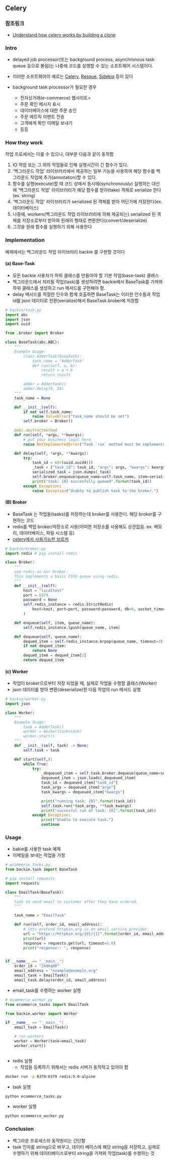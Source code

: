 ## Celery

### 참조링크

- [Understand how celery works by building a clone](https://www.komu.engineer/blogs/celery-clone/understand-how-celery-works)



### Intro

- delayed job processor(또는 background process, asynchronous task queue 등으로 불림)는 나중에 코드를 실행할 수 있는 소프트웨어 시스템이다.

- 이러한 소프트웨어의 예로는 [Celery](https://github.com/celery/celery), [Resque](https://github.com/resque/resque), [Sidekiq](https://sidekiq.org/) 등이 있다

- background task processor가 필요한 경우
  - 전자상거래(e-commerce) 웹사이트>
  - 주문 확인 메시지 표시
  - 데이터베이스에 대한 주문 승인
  - 주문 메트릭 이벤트 전송
  - 고객에게 확인 이메일 보내기
  - 등등
  



### How they work

작업 프로세서는 다를 수 있으나, 대부분 다음과 같이 동작함
1. IO 작업 또는 그 외의 작업들로 인해 실행시간이 긴 함수가 있다.
2. '백그라운드 작업' 라이브러리에서 제공하는 일부 기능을 사용하여 해당 함수를 백그라운드 작업에 추가(annotation)할 수 있다.
3. 함수를 실행(execute)할 때 코드 상에서 동시에(synchronously) 실행하는 대신에 '백그라운드 작업' 라이브러리가 해당 함수를 받아(take) 객체로 serialize 한다(ex. string)
4. '백그라운드 작업' 라이브러리가 serialized 된 객체를 받아 어딘가에 저장한다(ex. 데이터베이스)
5. 나중에, workers(백그라운드 작업 라이브러리에 의해 제공되는) serialized 된 객체를 저장소로부터 받아와 원래의 형태로 변환한다(convert/deserialize)
6. 그것을 원래 함수를 실행하기 위해 사용한다



### Implementation

예제에서는 백그라운드 작업 라이브러리 backie 를 구현할 것이다

#### (a) Base-Task

- 모든 backie 사용자가 하위 클래스를 만들어야 할 기본 작업(base-task) 클래스
- 백그라운드에서 처리될 작업(task)를 생성하려면 backie에서 BaseTask를 가져와 하위 클래스를 생성하고 run 메서드를 구현해야 함. 
- delay 메서드를 적절한 인수와 함께 호출하면 BaseTask는 이러한 인수들과 작업 id를 json 데이터로 전환(serialize)해서 BaseTask.broker에 저장함

```python
# backie/task.py
import abc
import json
import uuid

from .broker import Broker

class BaseTask(abc.ABC):
    """
    Example Usage:
        class AdderTask(BaseTask):
            task_name = "AdderTask"
            def run(self, a, b):
                result = a + b
                return result

        adder = AdderTask()
        adder.delay(9, 34)
    """
    task_name = None

    def __init__(self):
        if not self.task_name:
            raise ValueError("task_name should be set")
        self.broker = Broker()

    @abc.abstractmethod
    def run(self, *args, **kwargs):
        # put your business logic here
        raise NotImplementedError("Task `run` method must be implemented.")

    def delay(self, *args, **kwargs):
        try:
            task_id = str(uuid.uuid4())
            _task = {"task_id": task_id, "args": args, "kwargs": kwargs}
            serialized_task = json.dumps(_task)
            self.broker.enqueue(queue_name=self.task_name, item=serialized_task)
            print("task: {0} succesfully queued".format(task_id))
        except Exception:
            raise Exception("Unable to publish task to the broker.")
```



#### (B) Broker

- BaseTask 는 작업들(tasks)를 저장하는데 broker를 사용한다. 해당 broker를 구현하는 코드
- redis를 백업 broker/저장소로 사용(어떠한 저장소를 사용해도 상관없음. ex. 메모리, 데이터베이스, 파일 시스템 등)
- [celery에서 사용가능한 브로커](http://docs.celeryproject.org/en/latest/getting-started/brokers/)

```python
# backie/broker.py
import redis # pip install redis

class Broker:
    """
    use redis as our broker.
    This implements a basic FIFO queue using redis.
    """
    def __init__(self):
        host = "localhost"
        port = 6379
        password = None
        self.redis_instance = redis.StrictRedis(
            host=host, port=port, password=password, db=0, socket_timeout=8.0
        )

    def enqueue(self, item, queue_name):
        self.redis_instance.lpush(queue_name, item)

    def dequeue(self, queue_name):
        dequed_item = self.redis_instance.brpop(queue_name, timeout=3)
        if not dequed_item:
            return None
        dequed_item = dequed_item[1]
        return dequed_item
```



#### (c) Worker

- 작업이 broker으로부터 저장 되었을 때, 실제로 작업을 수행할 클래스(Worker)
- json 데이터를 받아 변환(deserialize)한 다음 작업의 run 메서드 실행

```python
# backie/worker.py
import json

class Worker:
    """
    Example Usage:
        task = AdderTask()
        worker = Worker(task=task)
        worker.start()
    """
    def __init__(self, task) -> None:
        self.task = task

    def start(self,):
        while True:
            try:
                _dequeued_item = self.task.broker.dequeue(queue_name=self.task.task_name)
                dequeued_item = json.loads(_dequeued_item)
                task_id = dequeued_item["task_id"]
                task_args = dequeued_item["args"]
                task_kwargs = dequeued_item["kwargs"]

                print("running task: {0}".format(task_id))
                self.task.run(*task_args, **task_kwargs)
                print("succesful run of task: {0}".format(task_id))
            except Exception:
                print("Unable to execute task.")
                continue       
```



### Usage

- bakie를 사용한 task 예제
- 이메일을 보내는 작업을 가정

```python
# ecommerce_tasks.py
from backie.task import BaseTask

# pip install requests
import requests

class EmailTask(BaseTask):
    """
    task to send email to customer after they have ordered.
    """

    task_name = "EmailTask"

    def run(self, order_id, email_address):
        # lets pretend httpbin.org is an email service provider
        url = "https://httpbin.org/{0}/{1}".format(order_id, email_address)
        print(url)
        response = requests.get(url, timeout=5.0)
        print("response:: ", response)


if __name__ == "__main__":
    order_id = "24dkq40"
    email_address = "example@example.org"
    email_task = EmailTask()
    email_task.delay(order_id, email_address)
```



- email_task를 수행하는 worker 실행

```python
# ecommerce_worker.py
from ecommerce_tasks import EmailTask

from backie.worker import Worker

if __name__ == "__main__":
    email_task = EmailTask()

    # run workers
    worker = Worker(task=email_task)
    worker.start()
                
```



- redis 실행
  - 작업을 등록하기 위해서는 redis 서버가 동작하고 있어야 함

```bash
docker run -p 6379:6379 redis:5.0-alpine
```

- task 실행

```bash
python ecommerce_tasks.py
```

- worker 실행

```bash
python ecommerce_worker.py
```





### Conclusion

- 백그라운 프로세스의 동작원리는 간단함
- task 인자를 string으로 바꾸고, 데이터 베이스에 해당 string을 저장하고, 실제로 수행하기 위해 데이터베이스로부터 string을 가져와 작업(task)를 수행하는 것